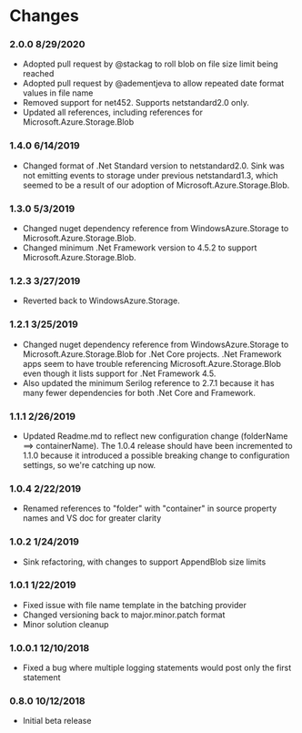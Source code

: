 # Changes

### 2.0.0 8/29/2020
* Adopted pull request by @stackag to roll blob on file size limit being reached
* Adopted pull request by @adementjeva to allow repeated date format values in file name
* Removed support for net452. Supports netstandard2.0 only.
* Updated all references, including references for Microsoft.Azure.Storage.Blob

### 1.4.0 6/14/2019
* Changed format of .Net Standard version to netstandard2.0. Sink was not emitting events to storage 
under previous netstandard1.3, which seemed to be a result of our adoption of Microsoft.Azure.Storage.Blob.

### 1.3.0 5/3/2019
* Changed nuget dependency reference from WindowsAzure.Storage to Microsoft.Azure.Storage.Blob.
* Changed minimum .Net Framework version to 4.5.2 to support Microsoft.Azure.Storage.Blob.

### 1.2.3 3/27/2019
* Reverted back to WindowsAzure.Storage.

### 1.2.1 3/25/2019
* Changed nuget dependency reference from WindowsAzure.Storage to Microsoft.Azure.Storage.Blob for .Net Core projects. .Net Framework apps seem to have trouble referencing Microsoft.Azure.Storage.Blob even though it lists support for .Net Framework 4.5.
* Also updated the minimum Serilog reference to 2.7.1 because it has many fewer dependencies for both .Net Core and Framework.

### 1.1.1 2/26/2019
* Updated Readme.md to reflect new configuration change (folderName ==> containerName). The 1.0.4 release should have been incremented to 1.1.0 because it introduced a possible breaking change to configuration settings, so we're catching up now.

### 1.0.4 2/22/2019
* Renamed references to "folder" with "container" in source property names and VS doc for greater clarity

### 1.0.2 1/24/2019
* Sink refactoring, with changes to support AppendBlob size limits

### 1.0.1 1/22/2019
* Fixed issue with file name template in the batching provider
* Changed versioning back to major.minor.patch format
* Minor solution cleanup

### 1.0.0.1 12/10/2018
* Fixed a bug where multiple logging statements would post only the first statement

### 0.8.0 10/12/2018
* Initial beta release
